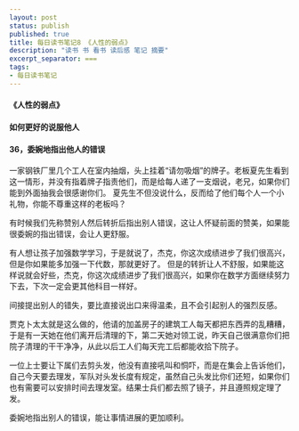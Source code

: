 ```yaml
---
layout: post
status: publish
published: true
title: 每日读书笔记8 《人性的弱点》
description: "读书 书 看书 读后感 笔记 摘要"
excerpt_separator: ===
tags:
- 每日读书笔记
---
```


#### 《人性的弱点》 
 
#### 如何更好的说服他人
 
#### 36，委婉地指出他人的错误
 
一家钢铁厂里几个工人在室内抽烟，头上挂着“请勿吸烟”的牌子。老板夏先生看到这一情形，并没有指着牌子指责他们，而是给每人递了一支烟说，老兄，如果你们能到外面抽我会很感谢你们。
夏先生不但没说什么，反而给了他们每个人一个小礼物，你能不尊重这样的老板吗？
 
有时候我们先称赞别人然后转折后指出别人错误，这让人怀疑前面的赞美，如果能很委婉的指出错误，会让人更舒服。
 
有人想让孩子加强数学学习，于是就说了，杰克，你这次成绩进步了我们很高兴，但是你如果能多加强一下代数，那就更好了。
但是的转折让人不舒服，如果能这样说就会好些，杰克，你这次成绩进步了我们很高兴，如果你在数学方面继续努力下去，下次一定会更其他科目一样好。
 
间接提出别人的错失，要比直接说出口来得温柔，且不会引起别人的强烈反感。
 
贾克卜太太就是这么做的，他请的加盖房子的建筑工人每天都把东西弄的乱糟糟，于是有一天她在他们离开后清理的下，第二天她对领工说，昨天自己很满意你们把院子清理的干干净净，从此以后工人们每天完工后都能收拾下院子。
 
一位上士要让下属们去剪头发，他没有直接吼叫和恫吓，而是在集会上告诉他们，自己今天要去理发，军队对头发长度有规定，虽然自己头发比你们还短，如果你们也有需要可以安排时间去理发室。结果士兵们都去照了镜子，并且遵照规定理了发。
 
委婉地指出别人的错误，能让事情进展的更加顺利。
